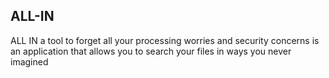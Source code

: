 ## ALL-IN
ALL IN a tool to forget all your processing worries and security concerns is an application that allows you to search your files in ways you never imagined 
